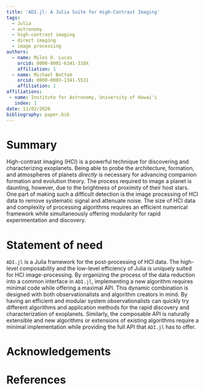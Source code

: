 ```yaml
---
title: 'ADI.jl: A Julia Suite for High-Contrast Imaging'
tags:
  - Julia
  - astronomy
  - high-contrast imaging
  - direct imaging
  - image processing
authors:
  - name: Miles D. Lucas
    orcid: 0000-0001-6341-310X
    affiliation: 1
  - name: Michael Bottom
    orcid: 0000-0003-1341-5531
    affiliation: 1
affiliations:
 - name: Institute for Astronomy, University of Hawai'i
   index: 1
date: 11/02/2020
bibliography: paper.bib
---
```


# Summary

High-contrast imaging (HCI) is a powerful technique for discovering and characterizing exoplanets. Being able to probe the architecture, formation, and atmospheres of planets *directly* is necessary for advancing companion formation and evolution theory. The process required to image a planet is daunting, however, due to the brightness of proximity of their host stars. One part of making such a difficult detection is the image processing of HCI data to remove systematic signal and attenuate noise. The size of HCI data and complexity of processing algorithms requires an efficient numerical framework while simultaneously offering modularity for rapid experimentation and discovery.

# Statement of need

`ADI.jl` is a Julia framework for the post-processing of HCI data. The high-level composability and the low-level efficiency of Julia is uniquely suited for HCI image-processing. By organizing the process of the data reduction into a common interface in `ADI.jl`, implementing a new algorithm requires minimal code while offering a maximal API. This dynamic combination is designed with both observationalists and algorithm creators in mind. By having an efficient and modular system observationalists can quickly try different algorithms and application methods for the rapid discovery and characterization of exoplanets. Similarly, the composable API is naturally extensible and new algorithms or extensions of existing algorithms require a minimal implementation while providing the full API that `ADI.jl` has to offer.

# Acknowledgements

# References
